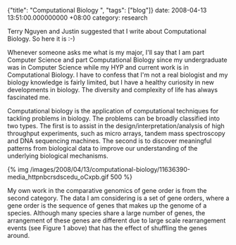 {"title": "Computational Biology  ", "tags": ["blog"]}
date: 2008-04-13 13:51:00.000000000 +08:00
category: research

Terry Nguyen and Justin suggested that I write about Computational Biology. So here it is :-)

Whenever someone asks me what is my major, I'll say that I am part Computer Science and part Computational Biology since my undergraduate was in Computer Science while my HYP and current work is in Computational Biology. I have to confess that I'm not a real biologist and my biology knowledge is fairly limited, but I have a healthy curiosity in new developments in biology. The diversity and complexity of life has always fascinated me.

Computational biology is the application of computational techniques for tackling problems in biology. The problems can be broadly classified into two types. The first is to assist in the design/interpretation/analysis of high throughput experiments, such as micro arrays, tandem mass spectroscopy and DNA sequencing machines. The second is to discover meaningful patterns from biological data to improve our understanding of the underlying biological mechanisms.

{% img /images/2008/04/13/computational-biology/11636390-media_httpnbcrsdscedu_oCxpb.gif 500 %}

My own work in the comparative genomics of gene order is from the second category. The data I am considering is a set of gene orders, where a gene order is the sequence of genes that makes up the genome of a species. Although many species share a large number of genes, the arrangement of these genes are different due to large scale rearrangement events (see Figure 1 above) that has the effect of shuffling the genes around.
